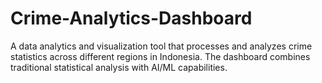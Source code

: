 # Crime-Analytics-Dashboard
A data analytics and visualization tool that processes and analyzes crime statistics across different regions in Indonesia. The dashboard combines traditional statistical analysis with AI/ML capabilities.

